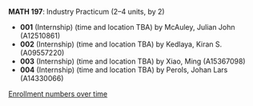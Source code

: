 **MATH 197**: Industry Practicum (2–4 units, by 2)

- **001** (Internship) (time and location TBA) by McAuley, Julian John (A12510861)
- **002** (Internship) (time and location TBA) by Kedlaya, Kiran S. (A09557220)
- **003** (Internship) (time and location TBA) by Xiao, Ming (A15367098)
- **004** (Internship) (time and location TBA) by Perols, Johan Lars (A14330066)

[Enrollment numbers over time](./MATH197.tsv)
